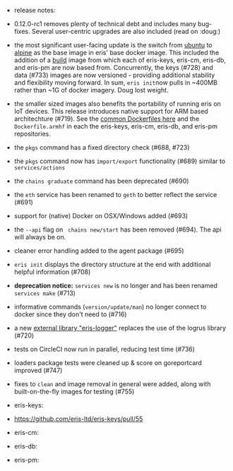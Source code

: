 * release notes:
* 0.12.0-rc1 removes plenty of technical debt and includes many bug-fixes. Several user-centric upgrades are also included (read on :doug:)
* the most significant user-facing update is the switch from [ubuntu](https://github.com/eris-ltd/common/blob/875c64ec7e1525b3c8e0efed7d4974665fff4942/docker/base-ubuntu/Dockerfile) to [alpine](https://github.com/eris-ltd/common/blob/875c64ec7e1525b3c8e0efed7d4974665fff4942/docker/base-alpine/Dockerfile) as the base image in eris' base docker image. This included the addition of a [build](https://github.com/eris-ltd/common/blob/875c64ec7e1525b3c8e0efed7d4974665fff4942/docker/build/Dockerfile) image from which each of eris-keys, eris-cm, eris-db, and eris-pm are now based from. Concurrently, the keys (#728) and data (#733) images are now versioned - providing additional stability and flexibility moving forward. In sum, `eris init`now pulls in ~400MB rather than ~1G of docker imagery. Doug lost weight.
* the smaller sized images also benefits the portability of running eris on IoT devices. This release introduces native support for ARM based architechture (#719). See the [common Dockerfiles here](https://github.com/eris-ltd/common/tree/875c64ec7e1525b3c8e0efed7d4974665fff4942/docker-arm) and the `Dockerfile.armhf` in each the eris-keys, eris-cm, eris-db, and eris-pm repositories.
* the `pkgs` command has a fixed directory check (#688, #723)
* the `pkgs` command now has `import/export` functionality (#689) similar to `services/actions`
* the `chains graduate` command has been deprecated (#690)
* the `eth` service has been renamed to `geth` to better reflect the service (#691)
* support for (native) Docker on OSX/Windows added (#693)
* the `--api` flag on ` chains new/start` has been removed (#694). The api will always be on.
* cleaner error handling added to the agent package (#695)
* `eris init` displays the directory structure at the end with additional helpful information (#708)
* **deprecation notice:** `services new` is no longer and has been renamed `services make` (#713)
* informative commands (`version/update/man`) no longer connect to docker since they don't need to (#716)
* a new [external library "eris-logger"](https://github.com/eris-ltd/eris-logger) replaces the use of the logrus library (#720)
* tests on CircleCI now run in parallel, reducing test time (#736)
* loaders package tests were cleaned up & score on goreportcard improved (#747)
* fixes to `clean` and image removal in general were added, along with built-on-the-fly images for testing (#755)

* eris-keys:
* https://github.com/eris-ltd/eris-keys/pull/55

* eris-cm:

* eris-db:

* eris-pm:

